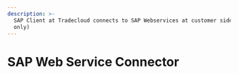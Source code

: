 ```yaml
---
description: >-
  SAP Client at Tradecloud connects to SAP Webservices at customer side (buyer
  only)
---
```


# SAP Web Service Connector

